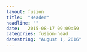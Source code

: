 ```yaml
---
layout: fusion
title:  "Header"
headline: ""
date:   2015-08-17 09:09:59
categories: fusion-head
datestring: "August 1, 2016"
---
```

